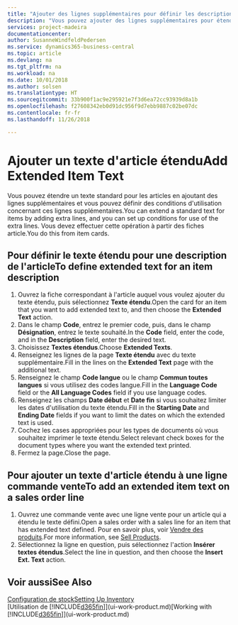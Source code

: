 ```yaml
---
title: "Ajouter des lignes supplémentaires pour définir les descriptions d'article étendues | Microsoft Docs"
description: "Vous pouvez ajouter des lignes supplémentaires pour étendre le texte standard qui décrit un article."
services: project-madeira
documentationcenter: 
author: SusanneWindfeldPedersen
ms.service: dynamics365-business-central
ms.topic: article
ms.devlang: na
ms.tgt_pltfrm: na
ms.workload: na
ms.date: 10/01/2018
ms.author: solsen
ms.translationtype: HT
ms.sourcegitcommit: 33b900f1ac9e295921e7f3d6ea72cc93939d8a1b
ms.openlocfilehash: f27608342eb0d91dc956f9d7ebb9887c02be07dc
ms.contentlocale: fr-fr
ms.lasthandoff: 11/26/2018

---
```

# <a name="add-extended-item-text"></a><span data-ttu-id="3b577-103">Ajouter un texte d'article étendu</span><span class="sxs-lookup"><span data-stu-id="3b577-103">Add Extended Item Text</span></span>
<span data-ttu-id="3b577-104">Vous pouvez étendre un texte standard pour les articles en ajoutant des lignes supplémentaires et vous pouvez définir des conditions d'utilisation concernant ces lignes supplémentaires.</span><span class="sxs-lookup"><span data-stu-id="3b577-104">You can extend a standard text for items by adding extra lines, and you can set up conditions for use of the extra lines.</span></span> <span data-ttu-id="3b577-105">Vous devez effectuer cette opération à partir des fiches article.</span><span class="sxs-lookup"><span data-stu-id="3b577-105">You do this from item cards.</span></span>

## <a name="to-define-extended-text-for-an-item-description"></a><span data-ttu-id="3b577-106">Pour définir le texte étendu pour une description de l'article</span><span class="sxs-lookup"><span data-stu-id="3b577-106">To define extended text for an item description</span></span>
1. <span data-ttu-id="3b577-107">Ouvrez la fiche correspondant à l'article auquel vous voulez ajouter du texte étendu, puis sélectionnez **Texte étendu**.</span><span class="sxs-lookup"><span data-stu-id="3b577-107">Open the card for an item that you want to add extended text to, and then choose the **Extended Text** action.</span></span>
2. <span data-ttu-id="3b577-108">Dans le champ **Code**, entrez le premier code, puis, dans le champ **Désignation**, entrez le texte souhaité.</span><span class="sxs-lookup"><span data-stu-id="3b577-108">In the **Code** field, enter the code, and in the **Description** field, enter the desired text.</span></span>
3. <span data-ttu-id="3b577-109">Choisissez **Textes étendus**.</span><span class="sxs-lookup"><span data-stu-id="3b577-109">Choose **Extended Texts**.</span></span>
4. <span data-ttu-id="3b577-110">Renseignez les lignes de la page **Texte étendu** avec du texte supplémentaire.</span><span class="sxs-lookup"><span data-stu-id="3b577-110">Fill in the lines on the **Extended Text** page with the additional text.</span></span>
5. <span data-ttu-id="3b577-111">Renseignez le champ **Code langue** ou le champ **Commun toutes langues** si vous utilisez des codes langue.</span><span class="sxs-lookup"><span data-stu-id="3b577-111">Fill in the **Language Code** field or the **All Language Codes** field if you use language codes.</span></span>
6. <span data-ttu-id="3b577-112">Renseignez les champs **Date début** et **Date fin** si vous souhaitez limiter les dates d'utilisation du texte étendu.</span><span class="sxs-lookup"><span data-stu-id="3b577-112">Fill in the **Starting Date** and **Ending Date** fields if you want to limit the dates on which the extended text is used.</span></span>
7. <span data-ttu-id="3b577-113">Cochez les cases appropriées pour les types de documents où vous souhaitez imprimer le texte étendu.</span><span class="sxs-lookup"><span data-stu-id="3b577-113">Select relevant check boxes for the document types where you want the extended text printed.</span></span>
8. <span data-ttu-id="3b577-114">Fermez la page.</span><span class="sxs-lookup"><span data-stu-id="3b577-114">Close the page.</span></span>

## <a name="to-add-an-extended-item-text-on-a-sales-order-line"></a><span data-ttu-id="3b577-115">Pour ajouter un texte d'article étendu à une ligne commande vente</span><span class="sxs-lookup"><span data-stu-id="3b577-115">To add an extended item text on a sales order line</span></span>
1. <span data-ttu-id="3b577-116">Ouvrez une commande vente avec une ligne vente pour un article qui a étendu le texte défini.</span><span class="sxs-lookup"><span data-stu-id="3b577-116">Open a sales order with a sales line for an item that has extended text defined.</span></span> <span data-ttu-id="3b577-117">Pour en savoir plus, voir [Vendre des produits](sales-how-sell-products.md).</span><span class="sxs-lookup"><span data-stu-id="3b577-117">For more information, see [Sell Products](sales-how-sell-products.md).</span></span>
2. <span data-ttu-id="3b577-118">Sélectionnez la ligne en question, puis sélectionnez l'action **Insérer textes étendus**.</span><span class="sxs-lookup"><span data-stu-id="3b577-118">Select the line in question, and then choose the **Insert Ext. Text** action.</span></span>

## <a name="see-also"></a><span data-ttu-id="3b577-119">Voir aussi</span><span class="sxs-lookup"><span data-stu-id="3b577-119">See Also</span></span>
[<span data-ttu-id="3b577-120">Configuration de stock</span><span class="sxs-lookup"><span data-stu-id="3b577-120">Setting Up Inventory</span></span>](inventory-setup-inventory.md)  
<span data-ttu-id="3b577-121">[Utilisation de [!INCLUDE[d365fin](includes/d365fin_md.md)]](ui-work-product.md)</span><span class="sxs-lookup"><span data-stu-id="3b577-121">[Working with [!INCLUDE[d365fin](includes/d365fin_md.md)]](ui-work-product.md)</span></span>

